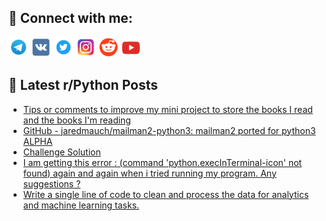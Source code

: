 ## 🔎 Connect with me:
[<img src="https://github.com/bullbesh/bullbesh/blob/main/images/Telegram.png" width="32" height="32" />](https://t.me/bullbesh)
[<img src="https://github.com/bullbesh/bullbesh/blob/main/images/VK.png" width="32" height="32" />](https://vk.com/bullbesh)
[<img src="https://github.com/bullbesh/bullbesh/blob/main/images/Twitter.png" width="32" height="32" />](https://twitter.com/bullbesh1)
[<img src="https://github.com/bullbesh/bullbesh/blob/main/images/Instagram.png" width="32" height="32" />](https://www.instagram.com/bullbesh)
[<img src="https://github.com/bullbesh/bullbesh/blob/main/images/Reddit.png" width="32" height="32" />](https://www.reddit.com/user/bullbesh)
[<img src="https://github.com/bullbesh/bullbesh/blob/main/images/YouTube.png" width="32" height="32" />](https://www.youtube.com/channel/UCtfjRs6uzgq5mfm8S06WTcg)

## 📕 Latest r/Python Posts
<!-- BLOG-POST-LIST:START -->
- [Tips or comments to improve my mini project to store the books I read and the books I&#39;m reading](https://www.reddit.com/r/Python/comments/wvhjf4/tips_or_comments_to_improve_my_mini_project_to/)
- [GitHub - jaredmauch/mailman2-python3: mailman2 ported for python3 ALPHA](https://www.reddit.com/r/Python/comments/wvhfsm/github_jaredmauchmailman2python3_mailman2_ported/)
- [Challenge Solution](https://www.reddit.com/r/Python/comments/wvgy9d/challenge_solution/)
- [I am getting this error : &lpar;command &#39;python.execInTerminal-icon&#39; not found&rpar; again and again when i tried running my program. Any suggestions ?](https://www.reddit.com/r/Python/comments/wvgvmf/i_am_getting_this_error_command/)
- [Write a single line of code to clean and process the data for analytics and machine learning tasks.](https://www.reddit.com/r/Python/comments/wvgnkm/write_a_single_line_of_code_to_clean_and_process/)
<!-- BLOG-POST-LIST:END -->
